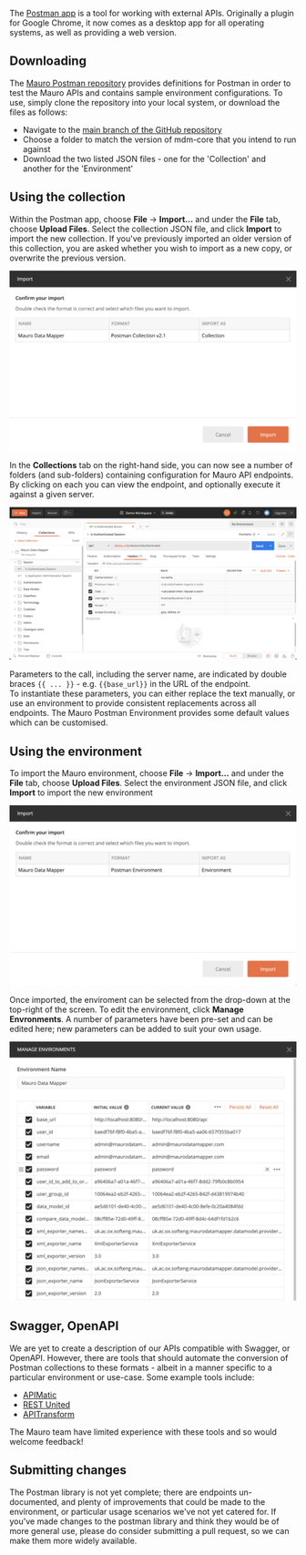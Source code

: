 The [Postman app](http://www.postman.com) is a tool for working with external APIs. Originally a plugin for Google Chrome, it now comes as a desktop
app for all operating systems, as well as providing a web version.

## Downloading

The [Mauro Postman repository](https://github.com/MauroDataMapper/postman-library) provides definitions for Postman in order to test the Mauro APIs
and contains sample environment configurations. To use, simply clone the repository into your local system, or download the files as follows:

- Navigate to the [main branch of the GitHub repository](https://github.com/MauroDataMapper/postman-library/tree/main)
- Choose a folder to match the version of mdm-core that you intend to run against
- Download the two listed JSON files - one for the 'Collection' and another for the 'Environment'

## Using the collection

Within the Postman app, choose **File** -> **Import...** and under the **File** tab, choose **Upload Files**. Select the collection JSON file, and
click **Import** to import the new collection. If you've previously imported an older version of this collection, you are asked whether you wish to
import as a new copy, or overwrite the previous version.

![Import the Mauro collection in Postman](../images/postman/postman-import-collection.png)

In the **Collections** tab on the right-hand side, you can now see a number of folders (and sub-folders) containing configuration for Mauro API
endpoints. By clicking on each you can view the endpoint, and optionally execute it against a given server.

![View the Mauro collection in Postman](../images/postman/postman-collection.png)

Parameters to the call, including the server name, are indicated by double braces `{{ ... }}` - e.g. `{{base_url}}` in the URL of the endpoint.  
To instantiate these parameters, you can either replace the text manually, or use an environment to provide consistent replacements across all
endpoints. The Mauro Postman Environment provides some default values which can be customised.

## Using the environment

To import the Mauro environment, choose **File** -> **Import...** and under the **File** tab, choose **Upload Files**. Select the environment JSON
file, and click **Import** to import the new environment

![Import the Mauro environment in Postman](../images/postman/postman-import-environment.png)

Once imported, the enviroment can be selected from the drop-down at the top-right of the screen.  To edit the environment, click **Manage 
Envronments**.  A number of parameters have been pre-set and can be edited here; new parameters can be added to suit your own usage.

![Manage the Mauro environment](../images/postman/postman-manage-environment.png)

## Swagger, OpenAPI

We are yet to create a description of our APIs compatible with Swagger, or OpenAPI.  However, there are tools that should automate the conversion of 
Postman collections to these formats - albeit in a manner specific to a particular environment or use-case.  Some example tools include:

- [APIMatic](https://www.apimatic.io/transformer/)
- [REST United](https://restunited.com)
- [APITransform](https://apitransform.com)

The Mauro team have limited experience with these tools and so would welcome feedback!

## Submitting changes

The Postman library is not yet complete; there are endpoints un-documented, and plenty of improvements that could be made to the environment, or 
particular usage scenarios we've not yet catered for.  If you've made changes to the postman library and think they would be of more general use, 
please do consider submitting a pull request, so we can make them more widely available.

